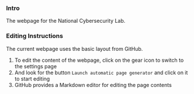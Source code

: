 ### Intro
The webpage for the National Cybersecurity Lab.
### Editing Instructions
The current webpage uses the basic layout from GitHub.

1. To edit the content of the webpage, click on the gear icon to switch to the settings page
2. And look for the button `Launch automatic page generator` and click on it to start editing
3. GitHub provides a Markdown editor for editing the page contents
